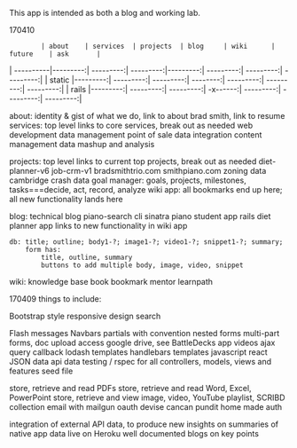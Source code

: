 This app is intended as both a blog and working lab.

170410

            | about    | services  | projects  | blog     | wiki      | future    | ask       |
| ----------|---------:| ---------:| ---------:|---------:| ---------:| ---------:| ---------:|
| static    |---------:| ---------:| ---------:| --------:| ---------:| ---------:| ---------:|
| rails     |---------:| ---------:| ---------:| -x------:| ---------:| ---------:| ---------:|

about: identity & gist of what we do, link to about brad smith, link to resume
services: top level links to core services, break out as needed
    web development
    data management
    point of sale data integration
    content management
    data mashup and analysis

projects: top level links to current top projects, break out as needed
    diet-planner-v6
    job-crm-v1
    bradsmithtrio.com
    smithpiano.com
    zoning data
    cambridge crash data
    goal manager: goals, projects, milestones, tasks===decide, act, record, analyze
    wiki app: all bookmarks end up here; all new functionality lands here

blog: technical blog
    piano-search cli
    sinatra piano student app
    rails diet planner app
    links to new functionality in wiki app


    db: title; outline; body1-?; image1-?; video1-?; snippet1-?; summary;
        form has: 
            title, outline, summary
            buttons to add multiple body, image, video, snippet

wiki: knowledge base
    book
    bookmark
    mentor
    learnpath


170409
things to include: 

Bootstrap style
responsive design
search 

Flash messages
Navbars
partials with convention
nested forms
multi-part forms, doc upload
access google drive, see BattleDecks app videos
ajax query callback 
lodash templates
handlebars templates
javascript
react
JSON data
api data
testing / rspec for all controllers, models, views and features
seed file

store, retrieve and read PDFs
store, retrieve and read Word, Excel, PowerPoint
store, retrieve and view image, video, YouTube playlist, SCRIBD collection
email with mailgun
oauth
devise
cancan
pundit
home made auth

integration of external API data, to produce new insights on summaries of native app data
live on Heroku
well documented
blogs on key points